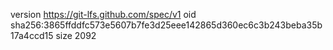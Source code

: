 version https://git-lfs.github.com/spec/v1
oid sha256:3865ffddfc573e5607b7fe3d25eee142865d360ec6c3b243beba35b17a4ccd15
size 2092
